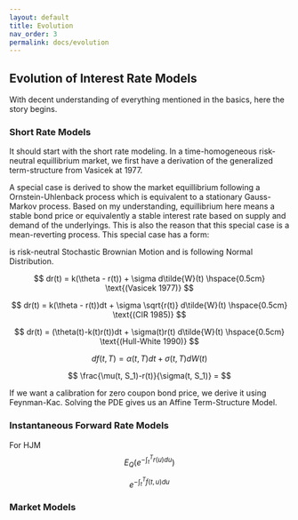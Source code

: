 ```yaml
---
layout: default
title: Evolution
nav_order: 3
permalink: docs/evolution
---
```


## Evolution of Interest Rate Models 

With decent understanding of everything mentioned in the basics, here the story begins. 

### Short Rate Models 

It should start with the short rate modeling. In a time-homogeneous risk-neutral equillibrium market, we first have a derivation of the generalized term-structure from Vasicek at 1977. 

A special case is derived to show the market equillibrium following a Ornstein-Uhlenback process which is equivalent to a stationary Gauss-Markov process. Based on my understanding, equillibrium here means a stable bond price or equivalently a stable interest rate based on supply and demand of the underlyings. This is also the reason that this special case is a mean-reverting process. This special case has a form: 

  is risk-neutral Stochastic Brownian Motion and  is following Normal Distribution. 

$$
dr(t) = k(\theta - r(t)) + \sigma d\tilde{W}(t) \hspace{0.5cm} \text{(Vasicek 1977)}
$$

$$
dr(t) = k(\theta - r(t))dt + \sigma \sqrt{r(t)} d\tilde{W}(t) \hspace{0.5cm} \text{(CIR 1985)}
$$

$$
dr(t) = (\theta(t)-k(t)r(t))dt + \sigma(t)r(t) d\tilde{W}(t) \hspace{0.5cm} \text{(Hull-White 1990)}
$$

$$
df(t, T) = \alpha (t, T)dt + \sigma(t, T)dW(t)
$$

$$
\frac{\mu(t, S_1)-r(t)}{\sigma(t, S_1)} = 
$$

If we want a calibration for zero coupon bond price, we derive it using Feynman-Kac. Solving the PDE gives us an Affine Term-Structure Model. 

### Instantaneous Forward Rate Models 

For HJM
$$
E_{Q}\left(e^{-\int_{t}^{T} r(u)du} \right)
$$

$$
e^{-\int_{t}^{T} f(t,u)du}
$$

### Market Models 
